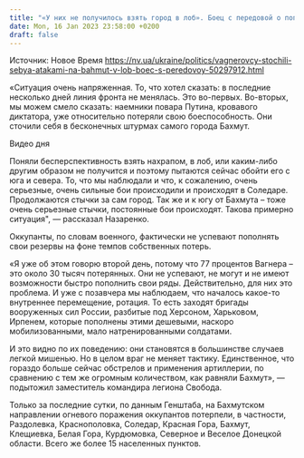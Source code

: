 ```yaml
---
title: "«У них не получилось взять город в лоб». Боец с передовой о попытках россиян сменить тактику в битве за Бахмут и Соледар"
date: Mon, 16 Jan 2023 23:58:00 +0200
draft: false
---
```

Источник: Новое Время https://nv.ua/ukraine/politics/vagnerovcy-stochili-sebya-atakami-na-bahmut-v-lob-boec-s-peredovoy-50297912.html


«Ситуация очень напряженная. То, что хотел сказать: в последние несколько дней линия фронта не менялась. Это во-первых. Во-вторых, мы можем смело сказать: наемники повара Путина, кровавого диктатора, уже относительно потеряли свою боеспособность. Они сточили себя в бесконечных штурмах самого города Бахмут.

  Видео дня   

Поняли бесперспективность взять нахрапом, в лоб, или каким-либо другим образом не получится и поэтому пытаются сейчас обойти его с юга и севера. То, что мы наблюдали и что, к сожалению, очень серьезные, очень сильные бои происходили и происходят в Соледаре. Продолжаются стычки за сам город. Так же и к югу от Бахмута – тоже очень серьезные стычки, постоянные бои происходят. Такова примерно ситуация", — рассказал Назаренко.

Оккупанты, по словам военного, фактически не успевают пополнять свои резервы на фоне темпов собственных потерь.

«Я уже об этом говорю второй день, потому что 77 процентов Вагнера – это около 30 тысяч потерянных. Они не успевают, не могут и не имеют возможности быстро пополнить свои ряды. Действительно, для них это проблема. И уже с позавчера мы наблюдаем, что началось какое-то внутреннее перемещение, ротация. То есть заходят бригады вооруженных сил России, разбитые под Херсоном, Харьковом, Ирпенем, которые пополнены этими дешевыми, наскоро мобилизованными, мало натренированными солдатами.

И это видно по их поведению: они становятся в большинстве случаев легкой мишенью. Но в целом враг не меняет тактику. Единственное, что гораздо больше сейчас обстрелов и применения артиллерии, по сравнению с тем же огромным количеством, как равняли Бахмут», — подытожил заместитель командира легиона Свобода.

Только за последние сутки, по данным Генштаба, на Бахмутском направлении огневого поражения оккупантов потерпели, в частности, Раздолевка, Краснополовка, Соледар, Красная Гора, Бахмут, Клещиевка, Белая Гора, Курдюмовка, Северное и Веселое Донецкой области. Всего же более 15 населенных пунктов.
